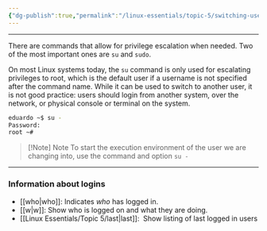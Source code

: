 ```yaml
---
{"dg-publish":true,"permalink":"/linux-essentials/topic-5/switching-users-and-escalating-privilege/","noteIcon":"1"}
---
```


---
There are commands that allow for privilege escalation when needed. Two of the most important ones are `su` and `sudo`.

On most Linux systems today, the `su` command is only used for escalating privileges to root, which is the default user if a username is not specified after the command name. While it can be used to switch to another user, it is not good practice: users should login from another system, over the network, or physical console or terminal on the system.

```bash
eduardo ~$ su -
Password:
root ~#
```


> [!Note] Note
> To start the execution environment of the user we are changing into, use the command and option  `su -`

---

### Information about logins
- [[who\|who]]: Indicates _who_ has logged in.
- [[w\|w]]: Show who is logged on and what they are doing.
- [[Linux Essentials/Topic 5/last\|last]]:  Show listing of last logged in users